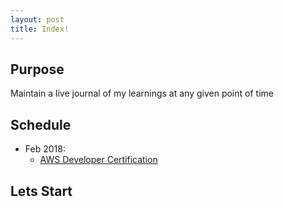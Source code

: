 ```yaml
---
layout: post
title: Index!
---
```


## Purpose
Maintain a live journal of my learnings at any given point of time

## Schedule
* Feb 2018:
  * [AWS Developer Certification]({{site.baseurl}/AWS_Developer})

## Lets Start
